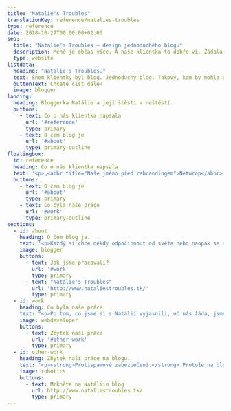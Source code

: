 ```yaml
---
title: "Natalie's Troubles"
translationKey: reference/natalies-troubles
type: reference
date: 2018-10-27T00:00:00+02:00
seo:
  title: "Natalie's Troubles – design jednoduchého blogu"
  description: Méně je občas více. A naše klientka to dobře ví. Žádala od nás jednoduchý design, čemuž jsme nemohli nevyhovět. Teď může psát cokoliv, kdykoliv a snadno.
  type: website
listdata:
  heading: "Natalie's Troubles."
  text: Snem klientky byl blog. Jednoduchý blog. Takový, kam by mohla umisťovat své myšlenky kdykoliv a kdekoliv se jí zachce. Vytvořili jsme jí vzhled blogu a tím jí to všechno i umožnili.
  buttonText: Chcete číst dále?
  image: blogger
landing:
  heading: Bloggerka Natálie a její štěstí v neštěstí.
  buttons:
    - text: Co o nás klientka napsala
      url: '#reference'
      type: primary
    - text: O čem blog je
      url: '#about'
      type: primary-outline
floatingbox:
  id: reference
  heading: Co o nás klientka napsala
  text: '<p>„<abbr title="Naše jméno před rebrandingem">Netwrop</abbr> – tenhle název stojí za zapamatování! Rozebrali jsme mé návrhy a nápady, jak si svůj blog představuji, a za chvíli už jsem měla možnost publikovat! Rozumějí přáním a potřebám zákazníka. A pokud se v této branži doposud nevyznáte, nebojte se na cokoliv zeptat.“</p>'
  buttons:
    - text: O čem blog je
      url: '#about'
      type: primary
    - text: Co byla naše práce
      url: '#work'
      type: primary-outline
sections:
  - id: about
    heading: O čem blog je.
    text: '<p>Každý si chce někdy odpočinnout od světa nebo naopak se světem sdílet své zážitky, vzpomínky, pocity, nálady nebo nápady. Natáliin blog není jiný. Tedy je, ovšem, že je.</p><p>Chcete-li se trochu pobavit, můžeme vám doporučit naprosto výstižný článek <a href="http://www.nataliestroubles.tk/2019/08/01/jak-jsem-potkala-potkany/">o potkanovi v brněnské MHD</a>.</p><p><strong>Nejlepší však bude, když si blog sami prohlédnete. Nebo si můžete níže přečíst, na čem jsme na blogu pracovali.</strong></p>'
    image: blogger
    buttons:
      - text: Jak jsme pracovali?
        url: '#work'
        type: primary
      - text: "Natalie's Troubles"
        url: 'http://www.nataliestroubles.tk/'
        type: primary
  - id: work
    heading: Co byla naše práce.
    text: "<p>Po tom, co jsme si s Natálií vyjasnili, oč nás žádá, jsme se pustili do práce. Protože chtěla jen jednoduchý blog, sáhli jsme výjimečně po PHP, <a href=\"https://wordpress.org/\">Wordpressu</a> a klasickém hostingu.</p><p>Napsali jsme vlastní šablonu pro Wordpress s trochou funkcionalit na míru, o nichž se zmiňujeme níže, šlo o jeden z nejmenších projektů, na kterých jsme kdy pracovali.</p><p><strong>Blog byl během pár dní připraven ke spuštění. Když má nyní Natálie chuť o něčem dát světu vědět, napíše to právě na svůj blog – na Natalie's Troubles.</strong></p>"
    image: webdeveloper
    buttons: 
      - text: Zbytek naší práce
        url: '#other-work'
        type: primary
  - id: other-work
    heading: Zbytek naší práce na blogu.
    text: '<p><strong>Protispamové zabezpečení.</strong> Protože na blogy často „přispívají“ spamboti, nakonfigurovali jsme majitelce blogu plugin <a href="https://akismet.com/">Akismet</a>, který tyto problémy ve velké míře řeší.</p><p><strong>Nastavení článků na míru.</strong> Aby „<abbr title="Jednotlivé boxy s náhledem článků.">krabičky</abbr>“ vypadaly co nejlépe, připrogramovali jsme do šablony možnost jim nastavovat různé barevné krytí a průhlednost. Vše tak vypadá unikátně.</p>'
    image: robotics
    buttons: 
      - text: Mrkněte na Natáliin blog
        url: http://www.nataliestroubles.tk/
        type: primary
---
```

